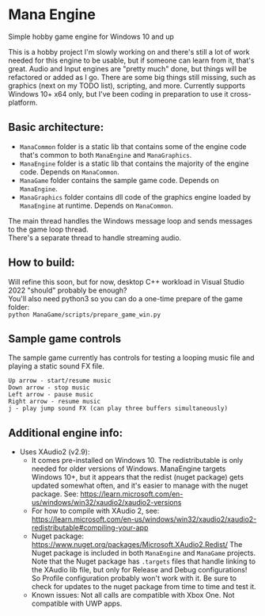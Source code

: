 # Mana Engine

Simple hobby game engine for Windows 10 and up

This is a hobby project I'm slowly working on and there's still a lot of work needed for this engine to be usable, but if someone can learn from it, that's great. Audio and Input engines are "pretty much" done, but things will be refactored or added as I go. There are some big things still missing, such as graphics (next on my TODO list), scripting, and more. Currently supports Windows 10+ x64 only, but I've been coding in preparation to use it cross-platform.

## Basic architecture:

* `ManaCommon` folder is a static lib that contains some of the engine code that's common to both `ManaEngine` and `ManaGraphics`.
* `ManaEngine` folder is a static lib that contains the majority of the engine code. Depends on `ManaCommon`.
* `ManaGame` folder contains the sample game code. Depends on `ManaEngine`.
* `ManaGraphics` folder contains dll code of the graphics engine loaded by `ManaEngine` at runtime. Depends on `ManaCommon`.

The main thread handles the Windows message loop and sends messages to the game loop thread.  
There's a separate thread to handle streaming audio.

## How to build:

Will refine this soon, but for now, desktop C++ workload in Visual Studio 2022 "should" probably be enough?  
You'll also need python3 so you can do a one-time prepare of the game folder:  
`python ManaGame/scripts/prepare_game_win.py`

## Sample game controls

The sample game currently has controls for testing a looping music file and playing a static sound FX file.
```
Up arrow - start/resume music
Down arrow - stop music
Left arrow - pause music
Right arrow - resume music
j - play jump sound FX (can play three buffers simultaneously)
```

## Additional engine info:

* Uses XAudio2 (v2.9):
    * It comes pre-installed on Windows 10. The redistributable is only needed for older versions of Windows.
      ManaEngine targets Windows 10+, but it appears that the redist (nuget package) gets updated somewhat often,
      and it's easier to manage with the nuget package.
      See: https://learn.microsoft.com/en-us/windows/win32/xaudio2/xaudio2-versions
    * For how to compile with XAudio 2,
      see: https://learn.microsoft.com/en-us/windows/win32/xaudio2/xaudio2-redistributable#compiling-your-app
    * Nuget package: https://www.nuget.org/packages/Microsoft.XAudio2.Redist/
      The Nuget package is included in both `ManaEngine` and `ManaGame` projects.
      Note that the Nuget package has `.targets` files that handle linking to the XAudio lib file,
      but only for Release and Debug configurations! So Profile configuration probably won't work with it.
      Be sure to check for updates to the nuget package from time to time and test it.
    * Known issues: Not all calls are compatible with Xbox One. Not compatible with UWP apps.
